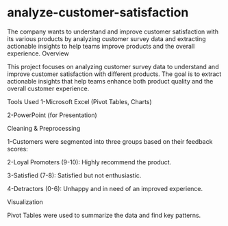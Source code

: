 # analyze-customer-satisfaction
The company wants to understand and improve customer satisfaction with its various products by analyzing customer survey data and extracting actionable insights to help teams improve products and the overall experience.
Overview

This project focuses on analyzing customer survey data to understand and improve customer satisfaction with different products. The goal is to extract actionable insights that help teams enhance both product quality and the overall customer experience.

Tools Used
1-Microsoft Excel (Pivot Tables, Charts)

2-PowerPoint (for Presentation)

Cleaning & Preprocessing

1-Customers were segmented into three groups based on their feedback scores:

2-Loyal Promoters (9-10): Highly recommend the product.

3-Satisfied (7-8): Satisfied but not enthusiastic.

4-Detractors (0-6): Unhappy and in need of an improved experience.

Visualization

Pivot Tables were used to summarize the data and find key patterns.

